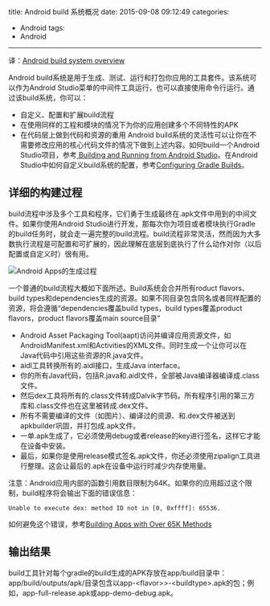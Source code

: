 title: Android build 系统概况
date: 2015-09-08 09:12:49
categories:
- Android
tags:
- Android
---

译：[Android build system overview](http://developer.android.com/sdk/installing/studio-build.html#detailed-build)

Android build系统是用于生成、测试、运行和打包你应用的工具套件。该系统可以作为Android Studio菜单的中间件工具运行，也可以直接使用命令行运行。通过该build系统，你可以：
* 自定义、配置和扩展build流程
* 在使用同样的工程和模块的情况下为你的应用创建多个不同特性的APK
* 在代码层上做到代码和资源的重用
Android build系统的灵活性可以让你在不需要修改应用的核心代码文件的情况下做到上述内容。如何build一个Android Studio项目，参考[ Building and Running from Android Studio](http://developer.android.com/tools/building/building-studio.html)。在Android Studio中如何自定义build系统的配置，参考[Configuring Gradle Builds](http://developer.android.com/tools/building/configuring-gradle.html)。

## 详细的构建过程
build流程中涉及多个工具和程序，它们勇于生成最终在.apk文件中用到的中间文件。如果你使用Android Studio进行开发，那每次你为项目或者模块执行Gradle的build任务时，就会走一遍完整的build流程。build流程非常灵活，然而因为大多数执行流程是可配置和可扩展的，因此理解在底层到底执行了什么动作对你（以后配置或自定义时）很有用。

![Android Apps的生成过程](/images/android-build-system.png)

一个普通的build流程大概如下面所述。Build系统会合并所有roduct flavors、build types和dependencies生成的资源。如果不同目录包含同名或者同样配置的资源，将会遵循“dependencies覆盖build types，build types覆盖product flavors，product flavors覆盖main source目录”

* Android Asset Packaging Tool(aapt)访问并编译应用资源文件，如AndroidManifest.xml和Activities的XML文件。同时生成一个让你可以在Java代码中引用这些资源的R.java文件。
* aidl工具转换所有的.aidl接口，生成Java interface。
* 你的所有Java代码，包括R.java和.aidl文件，全部被Java编译器编译成.class文件。
* 然后dex工具将所有的.class文件转成Dalvik字节码。所有程序引用的第三方库和.class文件也在这里被转成.dex文件。
* 所有不需要编译的文件（如图片）、编译过的资源、和.dex文件被送到apkbuilder巩固，并打包成.apk文件。
* 一单.apk生成了，它必须使用debug或者release的key进行签名，这样它才能在设备中安装。
* 最后，如果你是使用release模式签名.apk文件，你还必须使用zipalign工具进行整理。这会让最后的.apk在设备中运行时减少内存使用量。

注意：Android应用内部的函数引用数目限制为64K。如果你的应用超过这个限制，build程序将会输出下面的错误信息：
``` 
Unable to execute dex: method ID not in [0, 0xffff]: 65536.
``` 
如何避免这个错误，参考[Building Apps with Over 65K Methods](http://developer.android.com/tools/building/multidex.html)

## 输出结果
build工具针对每个gradle的build生成的APK存放在app/build目录中：app/build/outputs/apk/目录包含以app-&lt;flavor>&gt;-&lt;buildtype&gt;.apk的包；例如，app-full-release.apk或app-demo-debug.apk。
